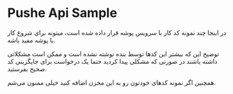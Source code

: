 # Pushe Api Sample

در اینجا چند نمونه کد کار با سرویس پوشه قرار داده شده است، میتونه برای شروع کار با پوشه مفید باشه.

توضیح این که بیشتر این کدها توسط بنده نوشته نشده است و ممکن است مشکلاتی داشته باشند در صورتی که مشکلی پیدا کردید حتما یک درخواست برای جایگزینی کد صحیح بفرستید.

همچنین اگر نمونه کدهای خودتون رو به این مخزن اضافه کنید خیلی ممنون می‌شم.
